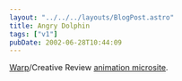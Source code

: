 ```yaml
---
layout: "../../../layouts/BlogPost.astro"
title: Angry Dolphin
tags: ["v1"]
pubDate: 2002-06-28T10:44:09
---
```


[Warp][1]/Creative Review [animation microsite][2].

[1]: http://www.warprecords.com/ "Warp Records"
[2]: http://www.warprecords.com/animate/ "Warp/Creative Review animation microsite"
